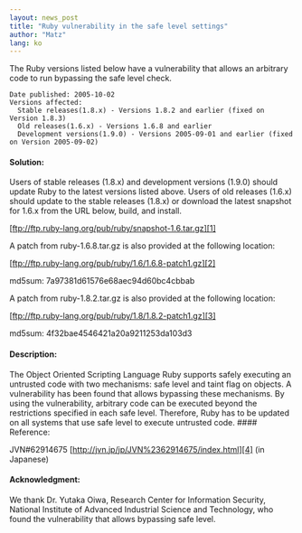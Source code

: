 ```yaml
---
layout: news_post
title: "Ruby vulnerability in the safe level settings"
author: "Matz"
lang: ko
---
```


The Ruby versions listed below have a vulnerability that allows an
arbitrary code to run bypassing the safe level check.


    Date published: 2005-10-02
    Versions affected:
      Stable releases(1.8.x) - Versions 1.8.2 and earlier (fixed on Version 1.8.3)
      Old releases(1.6.x) - Versions 1.6.8 and earlier
      Development versions(1.9.0) - Versions 2005-09-01 and earlier (fixed on Version 2005-09-02)

#### Solution:

Users of stable releases (1.8.x) and development versions (1.9.0) should
update Ruby to the latest versions listed above. Users of old releases
(1.6.x) should update to the stable releases (1.8.x) or download the
latest snapshot for 1.6.x from the URL below, build, and install.

[ftp://ftp.ruby-lang.org/pub/ruby/snapshot-1.6.tar.gz][1]

A patch from ruby-1.6.8.tar.gz is also provided at the following
location:

[ftp://ftp.ruby-lang.org/pub/ruby/1.6/1.6.8-patch1.gz][2]

md5sum: 7a97381d61576e68aec94d60bc4cbbab

A patch from ruby-1.8.2.tar.gz is also provided at the following
location:

[ftp://ftp.ruby-lang.org/pub/ruby/1.8/1.8.2-patch1.gz][3]

md5sum: 4f32bae4546421a20a9211253da103d3

#### Description:

 The Object Oriented Scripting Language Ruby supports safely executing an untrusted code with two mechanisms: safe level and taint flag on objects. A vulnerability has been found that allows bypassing these mechanisms. By using the vulnerability, arbitrary code can be executed beyond the restrictions specified in each safe level. Therefore, Ruby has to be updated on all systems that use safe level to execute untrusted code. #### Reference:

JVN#62914675 [http://jvn.jp/jp/JVN%2362914675/index.html][4] (in
Japanese)

#### Acknowledgment:

We thank Dr. Yutaka Oiwa, Research Center for Information Security,
National Institute of Advanced Industrial Science and Technology, who
found the vulnerability that allows bypassing safe level.



[1]: ftp://ftp.ruby-lang.org/pub/ruby/snapshot-1.6.tar.gz
[2]: ftp://ftp.ruby-lang.org/pub/ruby/1.6/1.6.8-patch1.gz
[3]: ftp://ftp.ruby-lang.org/pub/ruby/1.8/1.8.2-patch1.gz
[4]: http://jvn.jp/jp/JVN%2362914675/index.html
